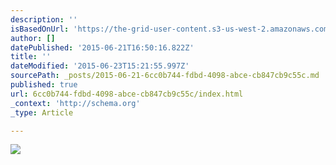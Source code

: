 ```yaml
---
description: ''
isBasedOnUrl: 'https://the-grid-user-content.s3-us-west-2.amazonaws.com/e85dff77-e3cc-475a-a84f-7ddad005f490.jpg'
author: []
datePublished: '2015-06-21T16:50:16.822Z'
title: ''
dateModified: '2015-06-23T15:21:55.997Z'
sourcePath: _posts/2015-06-21-6cc0b744-fdbd-4098-abce-cb847cb9c55c.md
published: true
url: 6cc0b744-fdbd-4098-abce-cb847cb9c55c/index.html
_context: 'http://schema.org'
_type: Article

---
```

![](https://the-grid-user-content.s3-us-west-2.amazonaws.com/e85dff77-e3cc-475a-a84f-7ddad005f490.jpg)